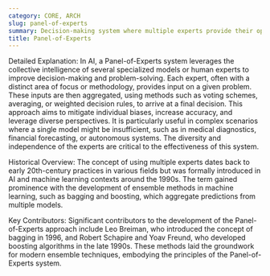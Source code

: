 ```yaml
---
category: CORE, ARCH
slug: panel-of-experts
summary: Decision-making system where multiple experts provide their opinions or solutions, and the consensus or most supported option is chosen.
title: Panel-of-Experts
---
```


Detailed Explanation: In AI, a Panel-of-Experts system leverages the collective intelligence of several specialized models or human experts to improve decision-making and problem-solving. Each expert, often with a distinct area of focus or methodology, provides input on a given problem. These inputs are then aggregated, using methods such as voting schemes, averaging, or weighted decision rules, to arrive at a final decision. This approach aims to mitigate individual biases, increase accuracy, and leverage diverse perspectives. It is particularly useful in complex scenarios where a single model might be insufficient, such as in medical diagnostics, financial forecasting, or autonomous systems. The diversity and independence of the experts are critical to the effectiveness of this system.

Historical Overview: The concept of using multiple experts dates back to early 20th-century practices in various fields but was formally introduced in AI and machine learning contexts around the 1990s. The term gained prominence with the development of ensemble methods in machine learning, such as bagging and boosting, which aggregate predictions from multiple models.

Key Contributors: Significant contributors to the development of the Panel-of-Experts approach include Leo Breiman, who introduced the concept of bagging in 1996, and Robert Schapire and Yoav Freund, who developed boosting algorithms in the late 1990s. These methods laid the groundwork for modern ensemble techniques, embodying the principles of the Panel-of-Experts system.